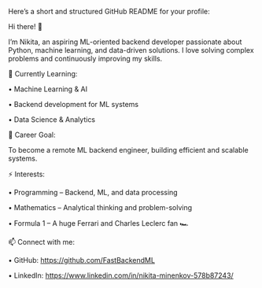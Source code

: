 Here’s a short and structured GitHub README for your profile:

Hi there! 👋



I’m Nikita, an aspiring ML-oriented backend developer passionate about Python, machine learning, and data-driven solutions. I love solving complex problems and continuously improving my skills.



🚀 Currently Learning:

• Machine Learning & AI

• Backend development for ML systems

• Data Science & Analytics



🎯 Career Goal:



To become a remote ML backend engineer, building efficient and scalable systems.



⚡ Interests:

• Programming – Backend, ML, and data processing

• Mathematics – Analytical thinking and problem-solving

• Formula 1 – A huge Ferrari and Charles Leclerc fan 🏎️



📫 Connect with me:

• GitHub: https://github.com/FastBackendML

• LinkedIn: https://www.linkedin.com/in/nikita-minenkov-578b87243/
